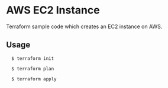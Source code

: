 # AWS EC2 Instance

Terraform sample code which creates an EC2 instance on AWS.


## Usage

```hcl
  $ terraform init
```

```hcl
  $ terraform plan
```

```hcl
  $ terraform apply
```
